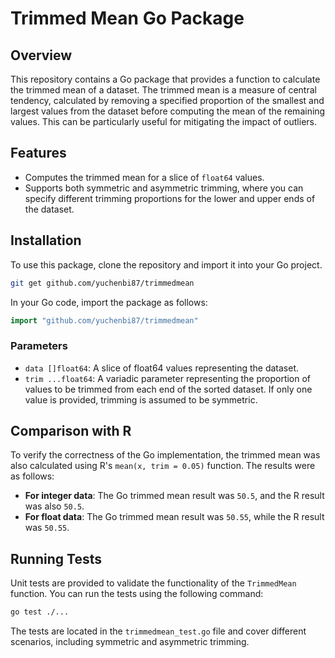 # Trimmed Mean Go Package

## Overview

This repository contains a Go package that provides a function to calculate the trimmed mean of a dataset. The trimmed mean is a measure of central tendency, calculated by removing a specified proportion of the smallest and largest values from the dataset before computing the mean of the remaining values. This can be particularly useful for mitigating the impact of outliers.

## Features

- Computes the trimmed mean for a slice of `float64` values.
- Supports both symmetric and asymmetric trimming, where you can specify different trimming proportions for the lower and upper ends of the dataset.

## Installation

To use this package, clone the repository and import it into your Go project.

```sh
git get github.com/yuchenbi87/trimmedmean
```

In your Go code, import the package as follows:

```go
import "github.com/yuchenbi87/trimmedmean"
```

### Parameters

- `data []float64`: A slice of float64 values representing the dataset.
- `trim ...float64`: A variadic parameter representing the proportion of values to be trimmed from each end of the sorted dataset. If only one value is provided, trimming is assumed to be symmetric.

## Comparison with R

To verify the correctness of the Go implementation, the trimmed mean was also calculated using R's `mean(x, trim = 0.05)` function. The results were as follows:

- **For integer data**: The Go trimmed mean result was `50.5`, and the R result was also `50.5`.
- **For float data**: The Go trimmed mean result was `50.55`, while the R result was `50.55`.

## Running Tests

Unit tests are provided to validate the functionality of the `TrimmedMean` function. You can run the tests using the following command:

```sh
go test ./...
```

The tests are located in the `trimmedmean_test.go` file and cover different scenarios, including symmetric and asymmetric trimming.

